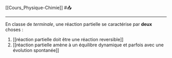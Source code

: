 [[Cours_Physique-Chimie]] #📤 

---
En classe de *terminale*, une réaction partielle se caractérise par **deux** choses :
1.  [[réaction partielle doit être une réaction reversible]] 
2. [[réaction partielle amène à un équilibre dynamique et parfois avec une évolution spontanée]]